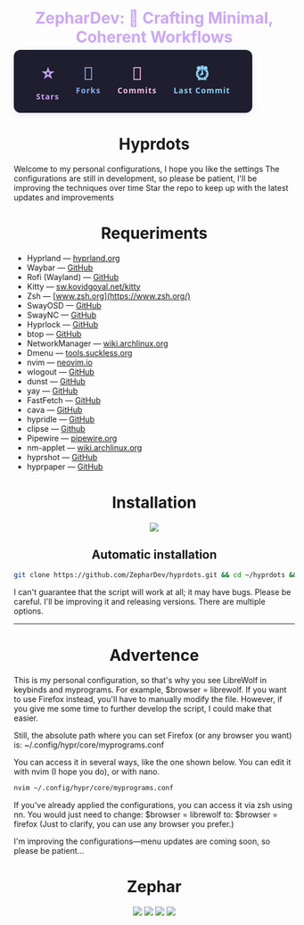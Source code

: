 <h1 align="center" style="color:#cba6f7; margin-bottom:0.2em;">
  ZepharDev: 🍁 Crafting Minimal, Coherent Workflows
</h1>

<div align="center" style="background-color:#1e1e2e; padding:20px 40px; border-radius:12px; display:inline-flex; gap:30px; box-shadow: 0 4px 12px rgba(203,166,247,0.25);">

  <a href="https://github.com/ZepharDev/hyprdots/stargazers" style="text-decoration:none; color:#cba6f7; font-weight:700; font-family: 'Segoe UI', Tahoma, Geneva, Verdana, sans-serif;">
    <div style="text-align:center;">
      <div style="font-size:32px;">⭐</div>
      <div style="font-size:14px; letter-spacing:1.2px;">Stars</div>
    </div>
  </a>

  <a href="https://github.com/ZepharDev/hyprdots/network/members" style="text-decoration:none; color:#89b4fa; font-weight:700; font-family: 'Segoe UI', Tahoma, Geneva, Verdana, sans-serif;">
    <div style="text-align:center;">
      <div style="font-size:32px;">🍴</div>
      <div style="font-size:14px; letter-spacing:1.2px;">Forks</div>
    </div>
  </a>

  <a href="https://github.com/ZepharDev/hyprdots/commits" style="text-decoration:none; color:#f5c2e7; font-weight:700; font-family: 'Segoe UI', Tahoma, Geneva, Verdana, sans-serif;">
    <div style="text-align:center;">
      <div style="font-size:32px;">📝</div>
      <div style="font-size:14px; letter-spacing:1.2px;">Commits</div>
    </div>
  </a>

  <a href="https://github.com/ZepharDev/hyprdots/commits" style="text-decoration:none; color:#8bd5fa; font-weight:700; font-family: 'Segoe UI', Tahoma, Geneva, Verdana, sans-serif;">
    <div style="text-align:center;">
      <div style="font-size:32px;">⏰</div>
      <div style="font-size:14px; letter-spacing:1.2px;">Last Commit</div>
    </div>
  </a>

</div>
<h1 align="center">Hyprdots</h1>

Welcome to my personal configurations, I hope you like the settings
The configurations are still in development, so please be patient, l'll be improving the techniques over time
Star the repo to keep up with the latest updates and improvements



<h1 align=center>Requeriments</h1>

- Hyprland — [hyprland.org](https://hyprland.org/)
- Waybar — [GitHub](https://github.com/Alexays/Waybar)
- Rofi (Wayland) — [GitHub](https://github.com/lbonn/rofi)
- Kitty — [sw.kovidgoyal.net/kitty](https://sw.kovidgoyal.net/kitty/)
- Zsh — [www.zsh.org](https://www.zsh.org/)
- SwayOSD — [GitHub](https://github.com/ErikReider/SwayOSD)
- SwayNC — [GitHub](https://github.com/ErikReider/SwayNotificationCenter)
- Hyprlock — [GitHub](https://github.com/hyprwm/Hyprlock)
- btop — [GitHub](https://github.com/aristocratos/btop)
- NetworkManager — [wiki.archlinux.org](https://wiki.archlinux.org/title/NetworkManager)
- Dmenu — [tools.suckless.org](https://tools.suckless.org/dmenu/)
- nvim — [neovim.io](https://neovim.io/)
- wlogout — [GitHub](https://github.com/ArtsyMacaw/wlogout)
- dunst — [GitHub](https://github.com/dunst-project/dunst)
- yay — [GitHub](https://github.com/Jguer/yay)
- FastFetch — [GitHub](https://github.com/fastfetch-cli/fastfetch)
- cava — [GitHub](https://github.com/karlstav/cava)
- hypridle — [GitHub](https://github.com/hyprwm/hypridle)
- clipse — [Github](https://github.com/savedra1/clipse)
- Pipewire — [pipewire.org](https://pipewire.org/)
- nm-applet — [wiki.archlinux.org](https://wiki.archlinux.org/title/NetworkManager#nm-applet)
- hyprshot — [GitHub](https://github.com/HyprWM/hyprshot)
- hyprpaper — [GitHub](https://github.com/hyprwm/hyprpaper)

<h1 align=center>Installation</h1>

<p align="center">
  <img src="https://img.shields.io/badge/Warning-Read%20Carefully-f38ba8?style=for-the-badge&labelColor=1e1e2e&logo=alert&logoColor=white" />
</p>

<h2 align=center>Automatic installation</h2>

```bash
git clone https://github.com/ZepharDev/hyprdots.git && cd ~/hyprdots && bash setup.sh
```

I can't guarantee that the script will work at all; it may have bugs. Please be careful. I'll be improving it and releasing versions. There are multiple options. 

---

<h1 align="center">Advertence</h1>

This is my personal configuration, so that's why you see LibreWolf in keybinds and myprograms. For example, $browser = librewolf. If you want to use Firefox instead, you'll have to manually modify the file. However, if you give me some time to further develop the script, I could make that easier.

Still, the absolute path where you can set Firefox (or any browser you want) is:
~/.config/hypr/core/myprograms.conf

You can access it in several ways, like the one shown below. You can edit it with nvim (I hope you do), or with nano. 

```bash
nvim ~/.config/hypr/core/myprograms.conf
```

If you've already applied the configurations, you can access it via zsh using nn. You would just need to change:
$browser = librewolf
to:
$browser = firefox
(Just to clarify, you can use any browser you prefer.)

I'm improving the configurations—menu updates are coming soon, so please be patient...

<h1 align="center">Zephar</h1>

<p align="center">
  <img src="https://img.shields.io/badge/Built%20with-Hyprland-89b4fa?style=for-the-badge&logo=hyprland&logoColor=white&labelColor=1e1e2e" />&#32;<img src="https://img.shields.io/badge/Powered%20by-Arch_Linux-8bd5fa?style=for-the-badge&logo=arch-linux&logoColor=white&labelColor=1e1e2e" />&#32;<img src="https://img.shields.io/badge/Crafted%20by-ZepharDev-cba6f7?style=for-the-badge&logo=github&logoColor=white&labelColor=1e1e2e" />&#32;<img src="https://img.shields.io/badge/License-GNU%20GPLv3-cba6f7?style=for-the-badge&labelColor=1e1e2e&logo=gnu&logoColor=white" />
</p>
